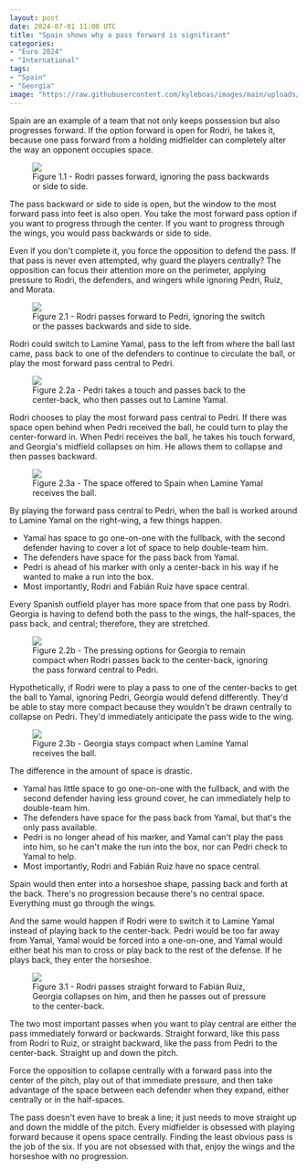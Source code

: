 ```yaml
---
layout: post
date: 2024-07-01 11:00 UTC
title: "Spain shows why a pass forward is significant"
categories:
- "Euro 2024"
- "International"
tags:
- "Spain"
- "Georgia"
image: "https://raw.githubusercontent.com/kyleboas/images/main/uploads/2024/07/01/Image-01Jul2024_01:42:19.png"
---
```


Spain are an example of a team that not only keeps possession but also progresses forward. If the option forward is open for Rodri, he takes it, because one pass forward from a holding midfielder can completely alter the way an opponent occupies space.

<!---more---> 

<figure>
    <img src="https://raw.githubusercontent.com/kyleboas/images/main/uploads/2024/06/30/Image-30Jun2024_23:52:51.png">
    <figcaption>Figure 1.1 - Rodri passes forward, ignoring the pass backwards or side to side.</figcaption>
</figure>

The pass backward or side to side is open, but the window to the most forward pass into feet is also open. You take the most forward pass option if you want to progress through the center. If you want to progress through the wings, you would pass backwards or side to side. 

Even if you don't complete it, you force the opposition to defend the pass. If that pass is never even attempted, why guard the players centrally? The opposition can focus their attention more on the perimeter, applying pressure to Rodri, the defenders, and wingers while ignoring Pedri, Ruiz, and Morata. 

<figure>
    <img src="https://raw.githubusercontent.com/kyleboas/images/main/uploads/2024/07/01/Image-01Jul2024_00:44:03.png">
    <figcaption>Figure 2.1 - Rodri passes forward to Pedri, ignoring the switch or the passes backwards and side to side. </figcaption>
</figure>

Rodri could switch to Lamine Yamal, pass to the left from where the ball last came, pass back to one of the defenders to continue to circulate the ball, or play the most forward pass central to Pedri. 


<figure>
    <img src="https://raw.githubusercontent.com/kyleboas/images/main/uploads/2024/07/01/Image-01Jul2024_00:44:05.png">
    <figcaption>Figure 2.2a - Pedri takes a touch and passes back to the center-back, who then passes out to Lamine Yamal. </figcaption>
</figure>

Rodri chooses to play the most forward pass central to Pedri. If there was space open behind when Pedri received the ball, he could turn to play the center-forward in. When Pedri receives the ball, he takes his touch forward, and Georgia's midfield collapses on him. He allows them to collapse and then passes backward.

<figure>
    <img src="https://raw.githubusercontent.com/kyleboas/images/main/uploads/2024/07/01/Image-01Jul2024_00:44:06.png">
    <figcaption>Figure 2.3a - The space offered to Spain when Lamine Yamal receives the ball.</figcaption>
</figure>

By playing the forward pass central to Pedri, when the ball is worked around to Lamine Yamal on the right-wing, a few things happen. 

- Yamal has space to go one-on-one with the fullback, with the second defender having to cover a lot of space to help double-team him.
- The defenders have space for the pass back from Yamal.
- Pedri is ahead of his marker with only a center-back in his way if he wanted to make a run into the box.
- Most importantly, Rodri and Fabián Ruiz have space central. 

Every Spanish outfield player has more space from that one pass by Rodri. Georgia is having to defend both the pass to the wings, the half-spaces, the pass back, and central; therefore, they are stretched.

<figure>
    <img src="https://raw.githubusercontent.com/kyleboas/images/main/uploads/2024/07/01/Image-01Jul2024_00:44:08.png">
    <figcaption>Figure 2.2b - The pressing options for Georgia to remain compact when Rodri passes back to the center-back, ignoring the pass forward central to Pedri.</figcaption>
</figure>

Hypothetically, if Rodri were to play a pass to one of the center-backs to get the ball to Yamal, ignoring Pedri, Georgia would defend differently. They'd be able to stay more compact because they wouldn't be drawn centrally to collapse on Pedri. They'd immediately anticipate the pass wide to the wing.

<figure>
    <img src="https://raw.githubusercontent.com/kyleboas/images/main/uploads/2024/07/01/Image-01Jul2024_00:44:09.png">
    <figcaption>Figure 2.3b - Georgia stays compact when Lamine Yamal receives the ball.</figcaption>
</figure>

The difference in the amount of space is drastic.

- Yamal has little space to go one-on-one with the fullback, and with the second defender having less ground cover, he can immediately help to double-team him.
- The defenders have space for the pass back from Yamal, but that's the only pass available.
- Pedri is no longer ahead of his marker, and Yamal can't play the pass into him, so he can't make the run into the box, nor can Pedri check to Yamal to help. 
- Most importantly, Rodri and Fabián Ruiz have no space central. 

Spain would then enter into a horseshoe shape, passing back and forth at the back. There's no progression because there's no central space. Everything must go through the wings. 

And the same would happen if Rodri were to switch it to Lamine Yamal instead of playing back to the center-back. Pedri would be too far away from Yamal, Yamal would be forced into a one-on-one, and Yamal would either beat his man to cross or play back to the rest of the defense. If he plays back, they enter the horseshoe. 


<figure>
    <img src="https://raw.githubusercontent.com/kyleboas/images/main/uploads/2024/07/01/Image-01Jul2024_01:03:59.png">
    <figcaption>Figure 3.1 - Rodri passes straight forward to Fabián Ruiz, Georgia collapses on him, and then he passes out of pressure to the center-back.</figcaption>
</figure>

The two most important passes when you want to play central are either the pass immediately forward or backwards. Straight forward, like this pass from Rodri to Ruiz, or straight backward, like the pass from Pedri to the center-back. Straight up and down the pitch. 

Force the opposition to collapse centrally with a forward pass into the center of the pitch, play out of that immediate pressure, and then take advantage of the space between each defender when they expand, either centrally or in the half-spaces.

The pass doesn't even have to break a line; it just needs to move straight up and down the middle of the pitch. Every midfielder is obsessed with playing forward because it opens space centrally. Finding the least obvious pass is the job of the six. If you are not obsessed with that, enjoy the wings and the horseshoe with no progression.